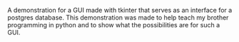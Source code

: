 A demonstration for a GUI made with tkinter that serves as an interface for a postgres database. This demonstration was made to help teach my brother programming in python and to show what the possibilities are for such a GUI.
